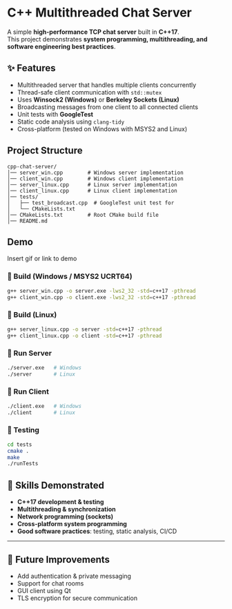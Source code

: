 # C++ Multithreaded Chat Server

A simple **high-performance TCP chat server** built in **C++17**.  
This project demonstrates **system programming, multithreading, and software engineering best practices**.

## ✨ Features

- Multithreaded server that handles multiple clients concurrently
- Thread-safe client communication with `std::mutex`
- Uses **Winsock2 (Windows)** or **Berkeley Sockets (Linux)**
- Broadcasting messages from one client to all connected clients
- Unit tests with **GoogleTest**
- Static code analysis using `clang-tidy`
- Cross-platform (tested on Windows with MSYS2 and Linux)

## Project Structure

```
cpp-chat-server/
│── server_win.cpp        # Windows server implementation
│── client_win.cpp        # Windows client implementation
│── server_linux.cpp      # Linux server implementation
│── client_linux.cpp      # Linux client implementation
│── tests/
│   ├── test_broadcast.cpp  # GoogleTest unit test for
│   └── CMakeLists.txt
│── CMakeLists.txt        # Root CMake build file
│── README.md

```

## Demo

Insert gif or link to demo

### 🔹 Build (Windows / MSYS2 UCRT64)

```bash
g++ server_win.cpp -o server.exe -lws2_32 -std=c++17 -pthread
g++ client_win.cpp -o client.exe -lws2_32 -std=c++17 -pthread
```

### 🔹 Build (Linux)

```bash
g++ server_linux.cpp -o server -std=c++17 -pthread
g++ client_linux.cpp -o client -std=c++17 -pthread
```

### 🔹 Run Server

```bash
./server.exe   # Windows
./server       # Linux
```

### 🔹 Run Client

```bash
./client.exe   # Windows
./client       # Linux
```

### 🧪 Testing

```bash
cd tests
cmake .
make
./runTests
```

## 📖 Skills Demonstrated

- **C++17 development & testing**
- **Multithreading & synchronization**
- **Network programming (sockets)**
- **Cross-platform system programming**
- **Good software practices**: testing, static analysis, CI/CD

---

## 📌 Future Improvements

- Add authentication & private messaging
- Support for chat rooms
- GUI client using Qt
- TLS encryption for secure communication
